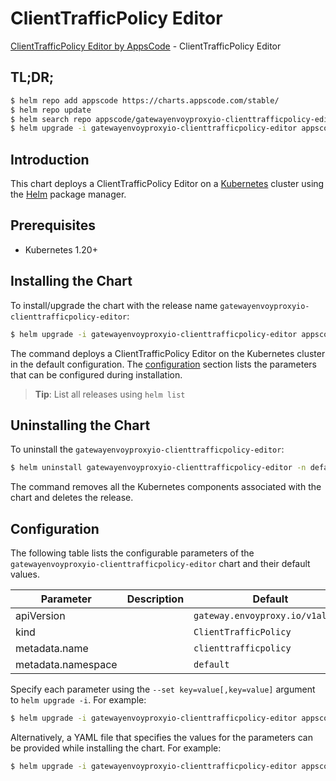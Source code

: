 # ClientTrafficPolicy Editor

[ClientTrafficPolicy Editor by AppsCode](https://appscode.com) - ClientTrafficPolicy Editor

## TL;DR;

```bash
$ helm repo add appscode https://charts.appscode.com/stable/
$ helm repo update
$ helm search repo appscode/gatewayenvoyproxyio-clienttrafficpolicy-editor --version=v0.22.0
$ helm upgrade -i gatewayenvoyproxyio-clienttrafficpolicy-editor appscode/gatewayenvoyproxyio-clienttrafficpolicy-editor -n default --create-namespace --version=v0.22.0
```

## Introduction

This chart deploys a ClientTrafficPolicy Editor on a [Kubernetes](http://kubernetes.io) cluster using the [Helm](https://helm.sh) package manager.

## Prerequisites

- Kubernetes 1.20+

## Installing the Chart

To install/upgrade the chart with the release name `gatewayenvoyproxyio-clienttrafficpolicy-editor`:

```bash
$ helm upgrade -i gatewayenvoyproxyio-clienttrafficpolicy-editor appscode/gatewayenvoyproxyio-clienttrafficpolicy-editor -n default --create-namespace --version=v0.22.0
```

The command deploys a ClientTrafficPolicy Editor on the Kubernetes cluster in the default configuration. The [configuration](#configuration) section lists the parameters that can be configured during installation.

> **Tip**: List all releases using `helm list`

## Uninstalling the Chart

To uninstall the `gatewayenvoyproxyio-clienttrafficpolicy-editor`:

```bash
$ helm uninstall gatewayenvoyproxyio-clienttrafficpolicy-editor -n default
```

The command removes all the Kubernetes components associated with the chart and deletes the release.

## Configuration

The following table lists the configurable parameters of the `gatewayenvoyproxyio-clienttrafficpolicy-editor` chart and their default values.

|     Parameter      | Description |                   Default                   |
|--------------------|-------------|---------------------------------------------|
| apiVersion         |             | <code>gateway.envoyproxy.io/v1alpha1</code> |
| kind               |             | <code>ClientTrafficPolicy</code>            |
| metadata.name      |             | <code>clienttrafficpolicy</code>            |
| metadata.namespace |             | <code>default</code>                        |


Specify each parameter using the `--set key=value[,key=value]` argument to `helm upgrade -i`. For example:

```bash
$ helm upgrade -i gatewayenvoyproxyio-clienttrafficpolicy-editor appscode/gatewayenvoyproxyio-clienttrafficpolicy-editor -n default --create-namespace --version=v0.22.0 --set apiVersion=gateway.envoyproxy.io/v1alpha1
```

Alternatively, a YAML file that specifies the values for the parameters can be provided while
installing the chart. For example:

```bash
$ helm upgrade -i gatewayenvoyproxyio-clienttrafficpolicy-editor appscode/gatewayenvoyproxyio-clienttrafficpolicy-editor -n default --create-namespace --version=v0.22.0 --values values.yaml
```
